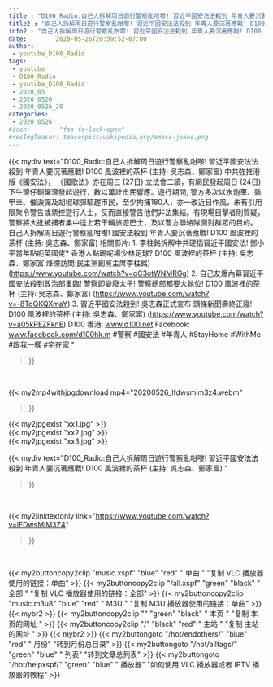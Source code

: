 ```yaml
---
title : "D100_Radio:自己人拆解周日遊行警察亂咁嚟! 習近平國安法法殺到 年青人要沉著應戰! D100 風波裡的茶杯 (主持: 吳志森、鄭家富) "
title2 : "自己人拆解周日遊行警察亂咁嚟! 習近平國安法法殺到 年青人要沉著應戰! D100 風波裡的茶杯 (主持: 吳志森、鄭家富) "
info2 : "自己人拆解周日遊行警察亂咁嚟! 習近平國安法法殺到 年青人要沉著應戰! D100 風波裡的茶杯 (主持: 吳志森、鄭家富)  中共強推港版《國安法》， 《國歌法》亦在周三 (27日) 立法會二讀，有網民發起周日 (24日) 下午灣仔銅鑼灣發起遊行，數以萬計市民響應。遊行期間, 警方多次以水炮車、裝甲車、催淚彈及胡椒球彈驅趕市民，至少拘捕180人，亦一改近日作風，未有引用限聚令警告或票控遊行人士，反而直接警告他們非法集結。有現場目擊者則質疑，警察將大批被捕者集中送上若干輛旅遊巴士，及以警方聯絡隊面對群眾的目的。  自己人拆解周日遊行警察亂咁嚟! 國安法殺到 年青人要沉著應戰! D100 風波裡的茶杯 (主持: 吳志森、鄭家富)  相關影片: 1. 李柱銘拆解中共硬插習近平國安法! 鄧小平當年點呃英國佬? 香港人點踢呢場少林足球? D100 風波裡的茶杯 (主持: 吳志森、鄭家富 烽煙訪問:民主黨創黨主席李柱銘) (https://www.youtube.com/watch?v=qC3otWNMRGg) 2. 自己友爆內幕習近平國安法殺到政治部重臨! 警察即變廢太子! 警察總部都要大執位! D100 風波裡的茶杯 (主持: 吳志森、鄭家富) (https://www.youtube.com/watch?v=-8TdQKQXmaY) 3. 習近平國安法殺到! 吳志森正式宣布 頭條新聞壽終正寢! D100 風波裡的茶杯 (主持: 吳志森、鄭家富) (https://www.youtube.com/watch?v=a05kPEZFknE)  D100 香港: www.d100.net Facebook: www.facebook.com/d100hk.m  #警察 #國安法 #年青人 #StayHome #WithMe #跟我一樣 #宅在家 "
date:        2020-05-26T20:59:52-07:00
author:
 - youtube_D100_Radio
tags:
 - youtube
 - D100_Radio
 - youtube_D100_Radio
 - 2020_05
 - 2020_0526
 - 2020_0526_20
categories:
 - 2020_0526
#icon:        "fas fa-lock-open"
#resImgTeaser: teaserpics/wikipedia.org/emacs-jokes.png
---
```


{{< mydiv text="D100_Radio:自己人拆解周日遊行警察亂咁嚟! 習近平國安法法殺到 年青人要沉著應戰! D100 風波裡的茶杯 (主持: 吳志森、鄭家富)  中共強推港版《國安法》， 《國歌法》亦在周三 (27日) 立法會二讀，有網民發起周日 (24日) 下午灣仔銅鑼灣發起遊行，數以萬計市民響應。遊行期間, 警方多次以水炮車、裝甲車、催淚彈及胡椒球彈驅趕市民，至少拘捕180人，亦一改近日作風，未有引用限聚令警告或票控遊行人士，反而直接警告他們非法集結。有現場目擊者則質疑，警察將大批被捕者集中送上若干輛旅遊巴士，及以警方聯絡隊面對群眾的目的。  自己人拆解周日遊行警察亂咁嚟! 國安法殺到 年青人要沉著應戰! D100 風波裡的茶杯 (主持: 吳志森、鄭家富)  相關影片: 1. 李柱銘拆解中共硬插習近平國安法! 鄧小平當年點呃英國佬? 香港人點踢呢場少林足球? D100 風波裡的茶杯 (主持: 吳志森、鄭家富 烽煙訪問:民主黨創黨主席李柱銘) (https://www.youtube.com/watch?v=qC3otWNMRGg) 2. 自己友爆內幕習近平國安法殺到政治部重臨! 警察即變廢太子! 警察總部都要大執位! D100 風波裡的茶杯 (主持: 吳志森、鄭家富) (https://www.youtube.com/watch?v=-8TdQKQXmaY) 3. 習近平國安法殺到! 吳志森正式宣布 頭條新聞壽終正寢! D100 風波裡的茶杯 (主持: 吳志森、鄭家富) (https://www.youtube.com/watch?v=a05kPEZFknE)  D100 香港: www.d100.net Facebook: www.facebook.com/d100hk.m  #警察 #國安法 #年青人 #StayHome #WithMe #跟我一樣 #宅在家 "
>}}
<br>


{{< my2mp4withjpgdownload mp4="20200526_lfdwsmim3z4.webm"
>}}

{{< my2jpgexist "xx1.jpg" >}}<br>
{{< my2jpgexist "xx2.jpg" >}}<br>
{{< my2jpgexist "xx3.jpg" >}}<br>



{{< mydiv text="D100_Radio:自己人拆解周日遊行警察亂咁嚟! 習近平國安法法殺到 年青人要沉著應戰! D100 風波裡的茶杯 (主持: 吳志森、鄭家富) "
>}}
<br>

{{< my2linktextonly link="https://www.youtube.com/watch?v=lFDwsMiM3Z4"
>}}


<br>

{{< my2buttoncopy2clip "music.xspf"        "blue"   "red"    " 单曲 "  "复制 VLC 播放器使用的链接：单曲" >}} {{< my2buttoncopy2clip "/all.xspf"         "green"  "black"  " 全部 "  "复制 VLC 播放器使用的链接：全部" >}} {{< my2buttoncopy2clip "music.m3u8"        "blue"   "red"    " M3U  "    "复制 M3U 播放器使用的链接：单曲" >}} {{< mybr2 >}} {{< my2buttoncopy2clip ""                  "green"  "black"  " 本页 "    "复制 本页的网址 " >}} {{< my2buttoncopy2clip "/"                 "black"  "red"    " 主站 "    "复制 主站的网址 " >}} {{< mybr2 >}} {{< my2buttongoto      "/hot/endothers/"   "blue"   "red"    " 月份"   "转到月份总目录" >}} {{< my2buttongoto      "/hot/alltags/"     "green"  "blue"   " 列表"   "转到文章总列表" >}} {{< my2buttongoto      "/hot/helpxspf/"    "green"  "blue"   " 播放器" "如何使用 VLC 播放器或者 IPTV 播放器的教程" >}} 
